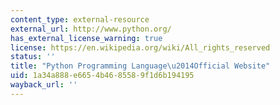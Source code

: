 ```yaml
---
content_type: external-resource
external_url: http://www.python.org/
has_external_license_warning: true
license: https://en.wikipedia.org/wiki/All_rights_reserved
status: ''
title: "Python Programming Language\u2014Official Website"
uid: 1a34a888-e665-4b46-8558-9f1d6b194195
wayback_url: ''
---
```

